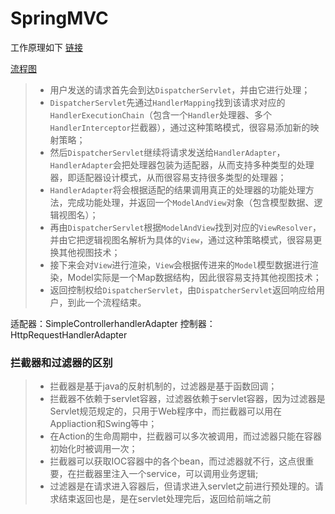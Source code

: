 SpringMVC 
===


工作原理如下   [链接](https://juejin.im/post/5b38a619f265da5999115e30)

[流程图](https://user-gold-cdn.xitu.io/2018/7/1/164554b676de2a77?imageView2/0/w/1280/h/960/format/webp/ignore-error/1)

>*   用户发送的请求首先会到达`DispatcherServlet`，并由它进行处理；
>*   `DispatcherServlet`先通过`HandlerMapping`找到该请求对应的`HandlerExecutionChain`（包含一个`Handler`处理器、多个`HandlerInterceptor`拦截器），通过这种策略模式，很容易添加新的映射策略；
>*   然后`DispatcherServlet`继续将请求发送给`HandlerAdapter`，`HandlerAdapter`会把处理器包装为适配器，从而支持多种类型的处理器，即适配器设计模式，从而很容易支持很多类型的处理器；
>*   `HandlerAdapter`将会根据适配的结果调用真正的处理器的功能处理方法，完成功能处理，并返回一个`ModelAndView`对象（包含模型数据、逻辑视图名）；
>*   再由`DispatcherServlet`根据`ModelAndView`找到对应的`ViewResolver`，并由它把逻辑视图名解析为具体的`View`，通过这种策略模式，很容易更换其他视图技术；
>*   接下来会对`View`进行渲染，`View`会根据传进来的`Model`模型数据进行渲染，Model实际是一个Map数据结构，因此很容易支持其他视图技术；
>*   返回控制权给`DispatcherServlet`，由`DispatcherServlet`返回响应给用户，到此一个流程结束。


适配器：SimpleControllerhandlerAdapter  控制器：HttpRequestHandlerAdapter

### 拦截器和过滤器的区别

>*   拦截器是基于java的反射机制的，过滤器是基于函数回调；
>*   拦截器不依赖于servlet容器，过滤器依赖于servlet容器，因为过滤器是Servlet规范规定的，只用于Web程序中，而拦截器可以用在Appliaction和Swing等中；
>*   在Action的生命周期中，拦截器可以多次被调用，而过滤器只能在容器初始化时被调用一次；
>*   拦截器可以获取IOC容器中的各个bean，而过滤器就不行，这点很重要，在拦截器里注入一个service，可以调用业务逻辑;
>*   过滤器是在请求进入容器后，但请求进入servlet之前进行预处理的。请求结束返回也是，是在servlet处理完后，返回给前端之前



